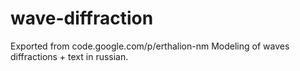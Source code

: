 # wave-diffraction

Exported from code.google.com/p/erthalion-nm
Modeling of waves diffractions + text in russian.
